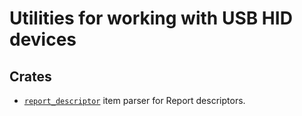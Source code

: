 # Utilities for working with USB HID devices

## Crates

* [`report_descriptor`](report_descriptor/) item parser for Report descriptors.
